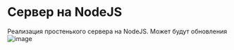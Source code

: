 # Сервер на NodeJS
Реализация простенького сервера на NodeJS. Может будут обновления
![image](https://user-images.githubusercontent.com/73172033/130272967-40a181e0-87c1-445b-b8aa-190a2f0e9620.png)
